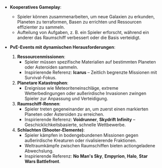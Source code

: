 
- **Kooperatives Gameplay**:
    
    - Spieler können zusammenarbeiten, um neue Galaxien zu erkunden, Planeten zu terraformen, Basen zu errichten und Ressourcen effizienter zu sammeln.
    - Aufteilung von Aufgaben, z. B. ein Spieler erforscht, während ein anderer das Raumschiff verbessert oder die Basis verteidigt.
- **PvE-Events mit dynamischen Herausforderungen**:
    
    1. **Ressourcenmissionen**:
        - Spieler müssen spezifische Materialien auf bestimmten Planeten oder Asteroiden sammeln.
        - Inspirierende Referenz: **Icarus** – Zeitlich begrenzte Missionen mit Survival-Fokus.
    2. **Planetare Katastrophen**:
        - Ereignisse wie Meteoriteneinschläge, extreme Wetterbedingungen oder außerirdische Invasionen zwingen Spieler zur Anpassung und Verteidigung.
    3. **Raumschiff-Rennen**:
        - Spieler treten gegeneinander an, um zuerst einen markierten Planeten oder Asteroiden zu erreichen.
        - Inspirierende Referenz: **Voidrunner**, **Skydrift Infinity** – Geschicklichkeitsbasierte, schnelle Wettbewerbe.
    4. **Schlachten (Shooter-Elemente)**:
        - Spieler kämpfen in bodengebundenen Missionen gegen außerirdische Kreaturen oder rivalisierende Fraktionen.
        - Weltraumkämpfe zwischen Raumschiffen bieten actiongeladene Abwechslung.
        - Inspirierende Referenz: **No Man's Sky**, **Empyrion**, **Halo**, **Star Wars Battlefront**.

